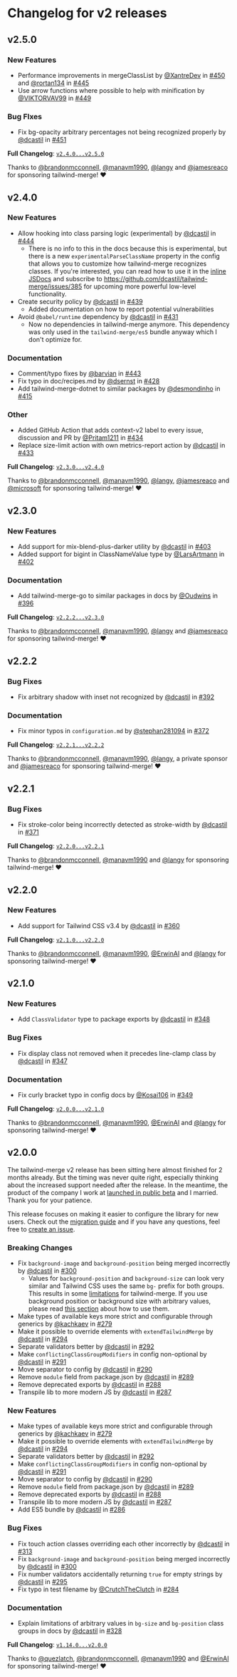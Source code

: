 # Changelog for v2 releases

## v2.5.0

### New Features

-   Performance improvements in mergeClassList by [@XantreDev](htttps://github.com/XantreDev) in [#450](https://github.com/dcastil/tailwind-merge/pull/450) and [@rortan134](https://github.com/rortan134) in [#445](https://github.com/dcastil/tailwind-merge/pull/445)
-   Use arrow functions where possible to help with minification by [@VIKTORVAV99](htttps://github.com/VIKTORVAV99) in [#449](https://github.com/dcastil/tailwind-merge/pull/449)

### Bug FIxes

-   Fix bg-opacity arbitrary percentages not being recognized properly by [@dcastil](https://github.com/dcastil) in [#451](https://github.com/dcastil/tailwind-merge/pull/451)

**Full Changelog**: [`v2.4.0...v2.5.0`](https://github.com/dcastil/tailwind-merge/compare/v2.4.0...v2.5.0)

Thanks to [@brandonmcconnell](https://github.com/brandonmcconnell), [@manavm1990](https://github.com/manavm1990), [@langy](https://github.com/langy) and [@jamesreaco](https://github.com/jamesreaco) for sponsoring tailwind-merge! ❤️

## v2.4.0

### New Features

-   Allow hooking into class parsing logic (experimental) by [@dcastil](https://github.com/dcastil) in [#444](https://github.com/dcastil/tailwind-merge/pull/444)
    -   There is no info to this in the docs because this is experimental, but there is a new `experimentalParseClassName` property in the config that allows you to customize how tailwind-merge recognizes classes. If you're interested, you can read how to use it in the [inline JSDocs](https://github.com/dcastil/tailwind-merge/pull/444/files#diff-b8b77f5be18cf56dca425b3a5b8e9d2e754dd37fe0e3612b95cd4e9bccda08a5) and subscribe to https://github.com/dcastil/tailwind-merge/issues/385 for upcoming more powerful low-level functionality.
-   Create security policy by [@dcastil](https://github.com/dcastil) in [#439](https://github.com/dcastil/tailwind-merge/pull/439)
    -   Added documentation on how to report potential vulnerabilities
-   Avoid `@babel/runtime` dependency by [@dcastil](https://github.com/dcastil) in [#431](https://github.com/dcastil/tailwind-merge/pull/431)
    -   Now no dependencies in tailwind-merge anymore. This dependency was only used in the `tailwind-merge/es5` bundle anyway which I don't optimize for.

### Documentation

-   Comment/typo fixes by [@barvian](https://github.com/barvian) in [#443](https://github.com/dcastil/tailwind-merge/pull/443)
-   Fix typo in doc/recipes.md by [@dsernst](https://github.com/dsernst) in [#428](https://github.com/dcastil/tailwind-merge/pull/428)
-   Add tailwind-merge-dotnet to similar packages by [@desmondinho](https://github.com/desmondinho) in [#415](https://github.com/dcastil/tailwind-merge/pull/415)

### Other

-   Added GitHub Action that adds context-v2 label to every issue, discussion and PR by [@Pritam1211](https://github.com/Pritam1211) in [#434](https://github.com/dcastil/tailwind-merge/pull/434)
-   Replace size-limit action with own metrics-report action by [@dcastil](https://github.com/dcastil) in [#433](https://github.com/dcastil/tailwind-merge/pull/433)

**Full Changelog**: [`v2.3.0...v2.4.0`](https://github.com/dcastil/tailwind-merge/compare/v2.3.0...v2.4.0)

Thanks to [@brandonmcconnell](https://github.com/brandonmcconnell), [@manavm1990](https://github.com/manavm1990), [@langy](https://github.com/langy), [@jamesreaco](https://github.com/jamesreaco) and [@microsoft](https://github.com/microsoft) for sponsoring tailwind-merge! ❤️

## v2.3.0

### New Features

-   Add support for mix-blend-plus-darker utility by [@dcastil](https://github.com/dcastil) in [#403](https://github.com/dcastil/tailwind-merge/pull/403)
-   Added support for bigint in ClassNameValue type by [@LarsArtmann](https://github.com/LarsArtmann) in [#402](https://github.com/dcastil/tailwind-merge/pull/402)

### Documentation

-   Add tailwind-merge-go to similar packages in docs by [@Oudwins](https://github.com/Oudwins) in [#396](https://github.com/dcastil/tailwind-merge/pull/396)

**Full Changelog**: [`v2.2.2...v2.3.0`](https://github.com/dcastil/tailwind-merge/compare/v2.2.2...v2.3.0)

Thanks to [@brandonmcconnell](https://github.com/brandonmcconnell), [@manavm1990](https://github.com/manavm1990), [@langy](https://github.com/langy) and [@jamesreaco](https://github.com/jamesreaco) for sponsoring tailwind-merge! ❤️

## v2.2.2

### Bug Fixes

-   Fix arbitrary shadow with inset not recognized by [@dcastil](https://github.com/dcastil) in [#392](https://github.com/dcastil/tailwind-merge/pull/392)

### Documentation

-   Fix minor typos in `configuration.md` by [@stephan281094](https://github.com/stephan281094) in [#372](https://github.com/dcastil/tailwind-merge/pull/372)

**Full Changelog**: [`v2.2.1...v2.2.2`](https://github.com/dcastil/tailwind-merge/compare/v2.2.1...v2.2.2)

Thanks to [@brandonmcconnell](https://github.com/brandonmcconnell), [@manavm1990](https://github.com/manavm1990), [@langy](https://github.com/langy), a private sponsor and [@jamesreaco](https://github.com/jamesreaco) for sponsoring tailwind-merge! ❤️

## v2.2.1

### Bug Fixes

-   Fix stroke-color being incorrectly detected as stroke-width by [@dcastil](https://github.com/dcastil) in [#371](https://github.com/dcastil/tailwind-merge/pull/371)

**Full Changelog**: [`v2.2.0...v2.2.1`](https://github.com/dcastil/tailwind-merge/compare/v2.2.0...v2.2.1)

Thanks to [@brandonmcconnell](https://github.com/brandonmcconnell), [@manavm1990](https://github.com/manavm1990) and [@langy](https://github.com/langy) for sponsoring tailwind-merge! ❤️

## v2.2.0

### New Features

-   Add support for Tailwind CSS v3.4 by [@dcastil](https://github.com/dcastil) in [#360](https://github.com/dcastil/tailwind-merge/pull/360)

**Full Changelog**: [`v2.1.0...v2.2.0`](https://github.com/dcastil/tailwind-merge/compare/v2.1.0...v2.2.0)

Thanks to [@brandonmcconnell](https://github.com/brandonmcconnell), [@manavm1990](https://github.com/manavm1990), [@ErwinAI](https://github.com/ErwinAI) and [@langy](https://github.com/langy) for sponsoring tailwind-merge! ❤️

## v2.1.0

### New Features

-   Add `ClassValidator` type to package exports by [@dcastil](https://github.com/dcastil) in [#348](https://github.com/dcastil/tailwind-merge/pull/348)

### Bug Fixes

-   Fix display class not removed when it precedes line-clamp class by [@dcastil](https://github.com/dcastil) in [#347](https://github.com/dcastil/tailwind-merge/pull/347)

### Documentation

-   Fix curly bracket typo in config docs by [@Kosai106](https://github.com/Kosai106) in [#349](https://github.com/dcastil/tailwind-merge/pull/349)

**Full Changelog**: [`v2.0.0...v2.1.0`](https://github.com/dcastil/tailwind-merge/compare/v2.0.0...v2.1.0)

Thanks to [@brandonmcconnell](https://github.com/brandonmcconnell), [@manavm1990](https://github.com/manavm1990), [@ErwinAI](https://github.com/ErwinAI) and [@langy](https://github.com/langy) for sponsoring tailwind-merge! ❤️

## v2.0.0

The tailwind-merge v2 release has been sitting here almost finished for 2 months already. But the timing was never quite right, especially thinking about the increased support needed after the release. In the meantime, the product of the company I work at [launched in public beta](https://medium.com/@risecal/meet-rise-the-calendar-that-works-for-you-were-launching-the-public-beta-today-bc07555a2191) and I married. Thank you for your patience.

This release focuses on making it easier to configure the library for new users. Check out the [migration guide](./v1-to-v2-migration.md) and if you have any questions, feel free to [create an issue](https://github.com/dcastil/tailwind-merge/issues/new/choose).

### Breaking Changes

-   Fix `background-image` and `background-position` being merged incorrectly by [@dcastil](https://github.com/dcastil) in [#300](https://github.com/dcastil/tailwind-merge/pull/300)
    -   Values for `background-position` and `background-size` can look very similar and Tailwind CSS uses the same `bg-` prefix for both groups. This results in some [limitations](../limitations.md) for tailwind-merge. If you use background position or background size with arbitrary values, please read [this section](../limitations.md#you-need-to-use-label-in-arbitrary-background-position-and-background-size-classes) about how to use them.
-   Make types of available keys more strict and configurable through generics by [@kachkaev](https://github.com/kachkaev) in [#279](https://github.com/dcastil/tailwind-merge/pull/279)
-   Make it possible to override elements with `extendTailwindMerge` by [@dcastil](https://github.com/dcastil) in [#294](https://github.com/dcastil/tailwind-merge/pull/294)
-   Separate validators better by [@dcastil](https://github.com/dcastil) in [#292](https://github.com/dcastil/tailwind-merge/pull/292)
-   Make `conflictingClassGroupModifiers` in config non-optional by [@dcastil](https://github.com/dcastil) in [#291](https://github.com/dcastil/tailwind-merge/pull/291)
-   Move separator to config by [@dcastil](https://github.com/dcastil) in [#290](https://github.com/dcastil/tailwind-merge/pull/290)
-   Remove `module` field from package.json by [@dcastil](https://github.com/dcastil) in [#289](https://github.com/dcastil/tailwind-merge/pull/289)
-   Remove deprecated exports by [@dcastil](https://github.com/dcastil) in [#288](https://github.com/dcastil/tailwind-merge/pull/288)
-   Transpile lib to more modern JS by [@dcastil](https://github.com/dcastil) in [#287](https://github.com/dcastil/tailwind-merge/pull/287)

### New Features

-   Make types of available keys more strict and configurable through generics by [@kachkaev](https://github.com/kachkaev) in [#279](https://github.com/dcastil/tailwind-merge/pull/279)
-   Make it possible to override elements with `extendTailwindMerge` by [@dcastil](https://github.com/dcastil) in [#294](https://github.com/dcastil/tailwind-merge/pull/294)
-   Separate validators better by [@dcastil](https://github.com/dcastil) in [#292](https://github.com/dcastil/tailwind-merge/pull/292)
-   Make `conflictingClassGroupModifiers` in config non-optional by [@dcastil](https://github.com/dcastil) in [#291](https://github.com/dcastil/tailwind-merge/pull/291)
-   Move separator to config by [@dcastil](https://github.com/dcastil) in [#290](https://github.com/dcastil/tailwind-merge/pull/290)
-   Remove `module` field from package.json by [@dcastil](https://github.com/dcastil) in [#289](https://github.com/dcastil/tailwind-merge/pull/289)
-   Remove deprecated exports by [@dcastil](https://github.com/dcastil) in [#288](https://github.com/dcastil/tailwind-merge/pull/288)
-   Transpile lib to more modern JS by [@dcastil](https://github.com/dcastil) in [#287](https://github.com/dcastil/tailwind-merge/pull/287)
-   Add ES5 bundle by [@dcastil](https://github.com/dcastil) in [#286](https://github.com/dcastil/tailwind-merge/pull/286)

### Bug Fixes

-   Fix touch action classes overriding each other incorrectly by [@dcastil](https://github.com/dcastil) in [#313](https://github.com/dcastil/tailwind-merge/pull/313)
-   Fix `background-image` and `background-position` being merged incorrectly by [@dcastil](https://github.com/dcastil) in [#300](https://github.com/dcastil/tailwind-merge/pull/300)
-   Fix number validators accidentally returning `true` for empty strings by [@dcastil](https://github.com/dcastil) in [#295](https://github.com/dcastil/tailwind-merge/pull/295)
-   Fix typo in test filename by [@CrutchTheClutch](https://github.com/CrutchTheClutch) in [#284](https://github.com/dcastil/tailwind-merge/pull/284)

### Documentation

-   Explain limitations of arbitrary values in `bg-size` and `bg-position` class groups in docs by [@dcastil](https://github.com/dcastil) in [#328](https://github.com/dcastil/tailwind-merge/pull/328)

**Full Changelog**: [`v1.14.0...v2.0.0`](https://github.com/dcastil/tailwind-merge/compare/v1.14.0...v2.0.0)

Thanks to [@quezlatch](https://github.com/quezlatch), [@brandonmcconnell](https://github.com/brandonmcconnell), [@manavm1990](https://github.com/manavm1990) and [@ErwinAI](https://github.com/ErwinAI) for sponsoring tailwind-merge! ❤️
